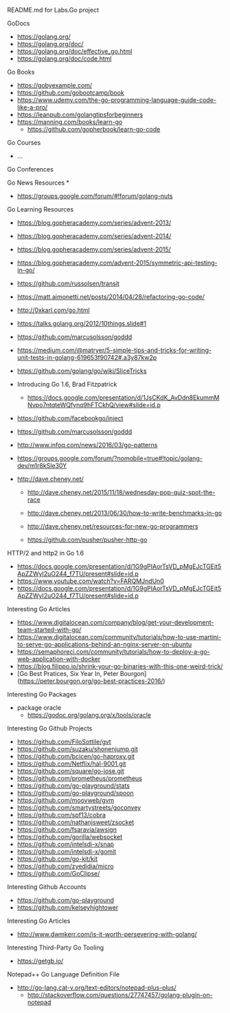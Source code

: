 README.md for Labs.Go project

GoDocs
* https://golang.org/
* https://golang.org/doc/
* https://golang.org/doc/effective_go.html
* https://golang.org/doc/code.html


Go Books
* https://gobyexample.com/
* https://github.com/gobootcamp/book
* https://www.udemy.com/the-go-programming-language-guide-code-like-a-pro/
* https://leanpub.com/golangtipsforbeginners
* https://manning.com/books/learn-go
	* https://github.com/gopherbook/learn-go-code

Go Courses
* ...

Go Conferences



Go News Resources
* 
* https://groups.google.com/forum/#!forum/golang-nuts

Go Learning Resources
* https://blog.gopheracademy.com/series/advent-2013/
* https://blog.gopheracademy.com/series/advent-2014/
* https://blog.gopheracademy.com/series/advent-2015/

* https://blog.gopheracademy.com/advent-2015/symmetric-api-testing-in-go/

* https://github.com/russolsen/transit

* https://matt.aimonetti.net/posts/2014/04/28/refactoring-go-code/

* http://0xkarl.com/go.html

* https://talks.golang.org/2012/10things.slide#1

* https://github.com/marcusolsson/goddd

* https://medium.com/@matryer/5-simple-tips-and-tricks-for-writing-unit-tests-in-golang-619653f90742#.a3y87kw2p

* https://github.com/golang/go/wiki/SliceTricks

* Introducing Go 1.6, Brad Fitzpatrick
	* https://docs.google.com/presentation/d/1JsCKdK_AvDdn8EkummMNvpo7ntqteWQfynq9hFTCkhQ/view#slide=id.p

* https://github.com/facebookgo/inject
* https://github.com/marcusolsson/goddd
* http://www.infoq.com/news/2016/03/go-patterns

* https://groups.google.com/forum/?nomobile=true#!topic/golang-dev/m1r8kSle30Y

* http://dave.cheney.net/
	* http://dave.cheney.net/2015/11/18/wednesday-pop-quiz-spot-the-race
	* http://dave.cheney.net/2013/06/30/how-to-write-benchmarks-in-go
	* http://dave.cheney.net/resources-for-new-go-programmers

	* https://github.com/pusher/pusher-http-go

HTTP/2 and http2 in Go 1.6 
* https://docs.google.com/presentation/d/1G9gPIAorTsVD_pMgEJcTGEjt5ApZZWyI2uO244_f7TU/present#slide=id.p
* https://www.youtube.com/watch?v=FARQMJndUn0
* https://docs.google.com/presentation/d/1G9gPIAorTsVD_pMgEJcTGEjt5ApZZWyI2uO244_f7TU/present#slide=id.p


Interesting Go Articles
* https://www.digitalocean.com/company/blog/get-your-development-team-started-with-go/ 
* https://www.digitalocean.com/community/tutorials/how-to-use-martini-to-serve-go-applications-behind-an-nginx-server-on-ubuntu
* https://semaphoreci.com/community/tutorials/how-to-deploy-a-go-web-application-with-docker
* https://blog.filippo.io/shrink-your-go-binaries-with-this-one-weird-trick/
* [Go Best Pratices, Six Year In, Peter Bourgon] (https://peter.bourgon.org/go-best-practices-2016/)

Interesting Go Packages
* package oracle
	* https://godoc.org/golang.org/x/tools/oracle

	
Interesting Go Github Projects
* https://github.com/FiloSottile/gvt
* https://github.com/suzaku/shonenjump.git
* https://github.com/bcicen/go-haproxy.git
* https://github.com/Netflix/hal-9001.git
* https://github.com/square/go-jose.git
* https://github.com/prometheus/prometheus
* https://github.com/go-playground/stats
* https://github.com/go-playground/spoon
* https://github.com/moovweb/gvm
* https://github.com/smartystreets/goconvey
* https://github.com/spf13/cobra
* https://github.com/nathanjsweet/zsocket
* https://github.com/fsaravia/awsign
* https://github.com/gorilla/websocket
* https://github.com/intelsdi-x/snap
* https://github.com/intelsdi-x/gomit
* https://github.com/go-kit/kit
* https://github.com/zyedidia/micro
* https://github.com/GoClipse/


Interesting Github Accounts
* https://github.com/go-playground
* https://github.com/kelseyhightower


Interesting Go Articles
* http://www.dwmkerr.com/is-it-worth-persevering-with-golang/

Interesting Third-Party Go Tooling
* https://getgb.io/


Notepad++ Go Language Definition File
* http://go-lang.cat-v.org/text-editors/notepad-plus-plus/
  * http://stackoverflow.com/questions/27747457/golang-plugin-on-notepad

